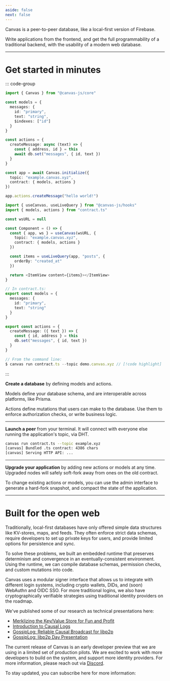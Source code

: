 ```yaml
---
aside: false
next: false
---
```


<div :class="$style.main">

<HeroRow tagline="Early Developer Preview" text="Build local-first, peer-to-peer applications" :image="{ light: '/graphic_jellyfish_dark.png', dark: '/graphic_jellyfish.png' }" />

<div :class="$style.mainInner">

Canvas is a peer-to-peer database, like a local-first version of Firebase.

Write applications from the frontend, and get the full programmability of a
traditional backend, with the usability of a modern web database.

</div>

<FeatureTags :features="[
  {
    text: 'Runs on browser, desktop, or mobile',
    tooltip: 'Works in the browser, in Node.js, or in React Native',
    iconName: 'mobile'
  },
  {
    text: 'Cross-database persistence',
    tooltip: 'Uses SQLite, Postgres, or IndexedDB as the backing data store',
    iconName: 'database'
  },
  {
    text: 'Sync via libp2p',
    tooltip: 'Browser-to-server and server-to-server libp2p WebSockets',
    iconName: 'activity'
  },
  {
    text: 'Live queries',
    tooltip: 'React hooks for live-updating apps & database queries',
    iconName: 'compare'
  },
  {
    text: 'Custom logic',
    tooltip: 'Write custom mutators for auth rules or business logic',
    iconName: 'atom'
  },
  {
    text: 'Transactions',
    tooltip: 'Serializable database transactions that roll back on conflict',
    iconName: 'rewind'
  },
  {
    text: 'Database Editor',
    tooltip: 'Comes with a database management interface',
    iconName: 'apps',
  },
  {
    text: 'IPFS standards-based',
    tooltip: 'Built on IPFS standards (IPLD, DAG-CBOR) and Prolly-trees',
    iconName: '123'
  },
  {
    text: 'MIT Licensed',
    tooltip: 'Open source, fully self-hostable',
    iconName: 'crown',
  },
  {
    text: 'CRDTs',
    tooltip: 'Soon: Multiplayer editing using embedded CRDTs',
    iconName: 'guide',
    disabled: true,
  },
  {
    text: 'Private Data',
    tooltip: 'Soon: Native support for end-to-end encrypted data',
    iconName: 'lock',
    disabled: true
  },
  {
    text: 'Email Login',
    tooltip: 'Soon: Login optimized for usability and accessibility',
    iconName: 'lock',
    disabled: true
  },
]" />

</div>

---

<div :class="$style.sectionHeaderCol">

# Get started in minutes

</div>

<div :class="$style.flex">
  <div :class="$style.colRight">

::: code-group

```ts [Browser]
import { Canvas } from "@canvas-js/core"

const models = {
  messages: {
    id: "primary",
    text: "string",
    $indexes: ["id"]
  }
}

const actions = {
  createMessage: async (text) => {
    const { address, id } = this
    await db.set("messages", { id, text })
  }
}

const app = await Canvas.initialize({
  topic: "example.canvas.xyz",
  contract: { models, actions }
})

app.actions.createMessage("hello world!")
```

```ts [React hook]
import { useCanvas, useLiveQuery } from "@canvas-js/hooks"
import { models, actions } from "contract.ts"

const wsURL = null

const Component = () => {
  const { app, ws } = useCanvas(wsURL, {
    topic: "example.canvas.xyz",
    contract: { models, actions }
  })

  const items = useLiveQuery(app, "posts", {
    orderBy: "created_at"
  })

  return <ItemView content={items}></ItemView>
}
```

```ts [Command Line]
// In contract.ts:
export const models = {
  messages: {
    id: "primary",
    text: "string"
  }
}

export const actions = {
  createMessage: ({ text }) => {
    const { id, address } = this
    db.set("messages", { id, text })
  }
}

// From the command line:
$ canvas run contract.ts --topic demo.canvas.xyz // [!code highlight]
```

:::

<CodeGroupOpener /> <!-- needed for production build -->

  </div>
  <div :class="$style.colLeft">

**Create a database** by defining models and actions.

Models define your database schema, and are interoperable
across platforms, like Prisma.

Actions define mutations that users can make to the database. Use them to
enforce authorization checks, or write business logic.

---

**Launch a peer** from your terminal. It will connect with everyone
else running the application's topic, via DHT.

```sh
canvas run contract.ts --topic example.xyz
[canvas] Bundled .ts contract: 4386 chars
[canvas] Serving HTTP API: ...
```

---

**Upgrade your application** by adding new actions or
models at any time. Upgraded nodes will safely soft-fork
away from ones on the old contract.

To change existing actions or models, you can use the admin interface
to generate a hard-fork snapshot, and compact the state of the application.

  </div>
</div>

---

<div :class="$style.end">

<div :class="$style.sectionHeader">

# Built for the open web

</div>

Traditionally, local-first databases have only offered simple data
structures like KV-stores, maps, and feeds. They often enforce strict
data schemas, require developers to set up private keys for users,
and provide limited options for persistence and sync.

To solve these problems, we built an embedded runtime that preserves
determinism and convergence in an eventually-consistent
environment. Using the runtime, we can compile database schemas,
permission checks, and custom mutations into code.

Canvas uses a modular signer interface that allows us to integrate with
different login systems, including crypto wallets, DIDs, and (soon)
WebAuthn and OIDC SSO. For more traditional logins, we also have
cryptographically verifiable strategies using traditional identity
providers on the roadmap.

We've published some of our research as technical presentations here:

- [Merklizing the Key/Value Store for Fun and Profit](https://joelgustafson.com/posts/2023-05-04/merklizing-the-key-value-store-for-fun-and-profit)
- [Introduction to Causal Logs](https://joelgustafson.com/posts/2024-09-30/introduction-to-causal-logs)
- [GossipLog: Reliable Causal Broadcast for libp2p](https://joelgustafson.com/posts/2024-09-30/gossiplog-reliable-causal-broadcast-for-libp2p)
- [GossipLog: libp2p Day Presentation](https://www.youtube.com/watch?v=X8nAdx1G-Cs)

The current release of Canvas is an early developer preview that we
are using in a limited set of production pilots. We are excited to
work with more developers to build on the system, and support more
identity providers. For more information, please reach out via
[Discord](https://discord.gg/EjczssxKpR).

To stay updated, you can subscribe here for more information:

<EmailForm />

</div>

<HomepageFooter />

<style module>
.main p[class="text"],
.main a[class="tagline"],
.sectionHeader h1,
.sectionHeaderCol h1 { font-family: "Space Grotesk"; }

.main { max-width: 630px; }
.mainInner { max-width: 630px; } /* make room for jellyfish */
@media (max-width: 960px) {
  .main { margin: 0 auto; }
  .mainInner { max-width: none; }
}

.sectionHeaderCol { margin: 2.5rem 0 0.7rem; }
.sectionHeader { margin: 2.5rem 0 1.3rem; }

.flex div[class*="vp-adaptive-theme"] { font-size: 98%; }
.colLeft div[class*="vp-adaptive-theme"] { font-size: 96%; }

.flex { display: flex; flex-direction: row-reverse; padding-bottom: 10px;}
.colLeft { width: 49%; padding-right: 33px; padding-top: 0px; }
.colLeft hr { margin: 1.75rem 0; }
.colRight { width: 51%; }
.colLeft div[class*="vp-adaptive-theme"] { margin: 1.33rem 0 1.32rem !important; }

@media (max-width: 640px) {
  .flex { display: block; padding-top: 1px; }
  .colLeft { width: 100%; padding-right: 0; }
  .colRight { width: 100%; }
}

.end {
  margin: 40px 0;
  max-width: 600px;
}
</style>
